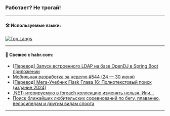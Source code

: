 ### Работает? Не трогай!

---
<!--
#### 🛠️ Technical stack:

![Java](https://img.shields.io/badge/Java-informational?logo=Oracle&style=flat&logoColor=white&color=FF4500)
![Kotlin](https://img.shields.io/badge/Kotlin-informational?logo=Kotlin&style=flat&logoColor=white&color=774D97)
![TS](https://img.shields.io/badge/TypeScript-informational?logo=typeScript&style=flat&logoColor=black&color=017acc)
![Python](https://img.shields.io/badge/Python-informational?logo=Python&style=flat&logoColor=black&color=ffdd54) <br>
![Spring](https://img.shields.io/badge/Spring-informational?logo=Spring&style=flat&logoColor=white&color=6DB33F) 
![SpringBoot](https://img.shields.io/badge/SpringBoot-informational?logo=SpringBoot&style=flat&logoColor=white&color=6DB33F)
![Nest](https://img.shields.io/badge/NestJS-informational?logo=NestJS&style=flat&logoColor=white&color=E0234E) 
![NodeJS](https://img.shields.io/badge/NodeJS-informational?logo=node.js&style=flat&logoColor=white&color=70A760)<br>
![PostgreSQL](https://img.shields.io/badge/PostgreSQL-informational?logo=PostgreSQL&style=flat&logoColor=white&color=DAA520)
![MongoDB](https://img.shields.io/badge/MongoDB-informational?logo=MongoDB&style=flat&logoColor=white&color=870000)
![Apache](https://img.shields.io/badge/Apache-informational?logo=apache&style=flat&logoColor=white&color=f74e28)

___ 
-->

#### 🛠️ Используемые языки:

[![Top Langs](https://github-readme-stats-u2qms2cxw-advtsettinggmailcoms-projects.vercel.app/api/top-langs/?username=zloylis&langs_count=10&hide_title=true&title_color=e6edf3&size_weight=0.5&count_weight=0.5&layout=compact&hide_progress=true&hide_border=true&theme=dracula)](https://github.com/zloylis)

<!---


####  :octocat:&nbsp;&nbsp; Статистика:

![GitHub stats](https://github-readme-stats-u2qms2cxw-advtsettinggmailcoms-projects.vercel.app/api?username=zloylis&show_icons=true&hide_border=true&theme=dracula&title_color=e6edf3&include_all_commits=true&count_private=true&hide_rank=false&hide_title=true&rank_icon=github)
-->
---

#### 💬 Свежее с habr.com:

<!-- BLOG-POST-LIST:START -->
- [[Перевод] Запуск встроенного LDAP на базе OpenDJ в Spring Boot приложении](https://habr.com/ru/articles/824630/?utm_source=habrahabr&utm_medium=rss&utm_campaign=824630)
- [Мобильная разработка за неделю #544 &lpar;24 — 30 июня&rpar;](https://habr.com/ru/companies/productivity_inside/articles/825708/?utm_source=habrahabr&utm_medium=rss&utm_campaign=825708)
- [[Перевод] Мега-Учебник Flask Глава 16: Полнотекстовый поиск &lpar;издание 2024&rpar;](https://habr.com/ru/articles/819969/?utm_source=habrahabr&utm_medium=rss&utm_campaign=819969)
- [.NET: итерируемую в foreach коллекцию изменять нельзя. Или…](https://habr.com/ru/articles/825556/?utm_source=habrahabr&utm_medium=rss&utm_campaign=825556)
- [Поиск ближайших любительских соревнований по бегу, плаванию, велосипедам и другим видам спорта](https://habr.com/ru/articles/825508/?utm_source=habrahabr&utm_medium=rss&utm_campaign=825508)
<!-- BLOG-POST-LIST:END -->

---
